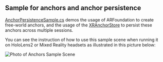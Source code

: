 ## Sample for anchors and anchor persistence

[AnchorPersistenceSample.cs](Scripts/AnchorPersistenceSample.cs) demos the usage of ARFoundation to create free-world anchors,
and the usage of the [XRAnchorStore](https://docs.microsoft.com/dotnet/api/microsoft.mixedreality.openxr.xranchorstore?view=mixedreality-openxr-plugin-1.4) to persist these anchors across multiple sessions.

You can see the instruction of how to use this sample scene when running it on HoloLens2 or Mixed Reality headsets as illustrated in this picture below:

![Photo of Anchors Sample Scene](../../../Readme/SampleScene-AnchorSample.jpg)
